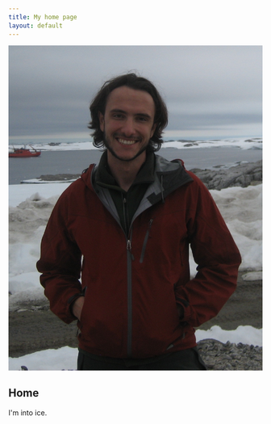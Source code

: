 ```yaml
---
title: My home page
layout: default
---
```


![Alt text](/images/IMG_1039.JPG)


## Home

I'm into ice.
